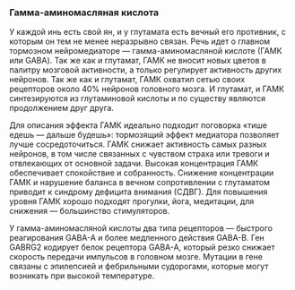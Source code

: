 <h3>Гамма-аминомасляная кислота</h3>

У каждой инь есть свой ян, и у глутамата есть вечный его противник, с которым он тем не менее неразрывно связан. Речь идет о главном тормозном нейромедиаторе — гамма-аминомасляной кислоте (ГАМК или GABA). Так же как и глутамат, ГАМК не вносит новых цветов в палитру мозговой активности, а только регулирует активность других нейронов. Так же как и глутамат, ГАМК охватил сетью своих рецепторов около 40% нейронов головного мозга. И глутамат, и ГАМК синтезируются из глутаминовой кислоты и по существу являются продолжением друг друга.

Для описания эффекта ГАМК идеально подходит поговорка «тише едешь — дальше будешь»: тормозящий эффект медиатора позволяет лучше сосредоточиться. ГАМК снижает активность самых разных нейронов, в том числе связанных с чувством страха или тревоги и отвлекающих от основной задачи. Высокая концентрация ГАМК обеспечивает спокойствие и собранность. Снижение концентрации ГАМК и нарушение баланса в вечном сопротивлении с глутаматом приводит к синдрому дефицита внимания (СДВГ). Для повышения уровня ГАМК хорошо подходят прогулки, йога, медитации, для снижения — большинство стимуляторов.

У гамма-аминомасляной кислоты два типа рецепторов — быстрого реагирования GABA-A и более медленного действия GABA-B. Ген GABRG2 кодирует белок рецептора GABA-A, который резко снижает скорость передачи импульсов в головном мозге. Мутации в гене связаны с эпилепсией и фебрильными судорогами, которые могут возникать при высокой температуре.
